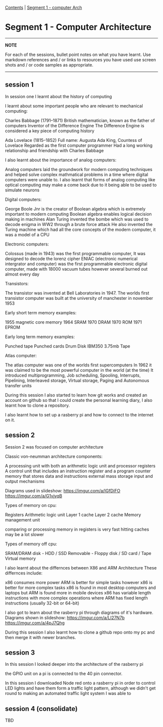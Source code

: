 [Contents](../personal_learning_record/personal_learning_record.md) | [Segment 1 - computer Arch](../personal_learning_record/segment1.md) 

# Segment 1 - Computer Architecture

---
**NOTE**

For each of the sessions, bullet point notes on what you have learnt.
Use markdown references and / or links to resources you have used
use  screen shots and / or code samples as appropriate.

---

## session 1
In session one I learnt about the history of computing

I learnt about some important people who are relevant to mechanical computing:

Charles Babbage (1791–1871)
British mathematician, known as the father of computers
Inventor of the Difference Engine
The Difference Engine is considered a key piece of computing history

Ada Lovelace (1815–1852)
Full name: Augusta Ada King, Countess of Lovelace
Regarded as the first computer programmer
Had a long working relationship and friendship with Charles Babbage


I also learnt about the importance of analog computers:

Analog computers laid the groundwork for modern computing techniques and helped solve complex mathmatical problems in a time where digital computers were unable to.
I also learnt that forms of analog computing like optical computing may make a come back due to it being able to be used to simulate neurons


Digital computers:

George Boole Jnr is the creator of Boolean algebra which is extremely important to modern computing
Boolean algebra enables logical decision making in machines
Alan Turing invented the bombe which was used to decode enigma in WW2 through a brute force attack
He also invented the Turing machine which had all the core concepts of the modern computer, it was a model of a CPU


Electronic computers:

Colossus (made in 1943) was the first programmable computer, It was designed to decode the lorenz cipher
ENIAC (electronic numerical intergrator and computer) was the first programmable electronic digital computer, made with 18000 vacuum tubes however several burned out almost every day

Transistors:

The transistor was invented at Bell Laboratories in 1947.
The worlds first transistor computer was built at the university of manchester in november 1953

Early short term memory examples:

1955 magnetic core memory
1964 SRAM
1970 DRAM
1970 ROM
1971 EPROM


Early long term memory examples:

Punched tape
Punched cards
Drum
Disk IBM350 3.75mb
Tape


Atlas computer:

The atlas computer was one of the worlds first supercomputers
In 1962 it was claimed to be the most powerful computer in the world (at the time)
It introduced multiprogramming, Job scheduling, Spooling, Interrupts, Pipelining, Interleaved storage, Virtual storage, Paging and Autonomous transfer units



During this session I also started to learn how git works and created an account on github so that I could create the personal learning diary, I also learnt how to clone a repository.

I also learnt how to set up a rasberry pi and how to connect to the internet on it.


## session 2

Session 2 was focused on computer architecture


Classic von-neumman architecture components:

A processing unit with both an arithmetic logic unit and processor registers
A control unit that includes an instruction register and a program counter
memory that stores data and instructions 
external mass storage
input and output mechanisms

Diagrams used in slideshow: https://imgur.com/a/IGfDiFO  https://imgur.com/a/G1vjyqB


Types of memory on cpu:

Registers
Arithmetic logic unit
Layer 1 cache
Layer 2 cache
Memory management unit

comparing or processing memory in registers is very fast
hitting caches may be a lot slower


Types of memory off cpu:

SRAM/DRAM
disk - HDD / SSD
Removable - Floppy disk / SD card / Tape
Virtual memory



I also learnt about the differnces between X86 and ARM Architecture
These differnces include:

x86 consumes more power
ARM is better for simple tasks however x86 is better for more complex tasks
x86 is found in most desktop computers and laptops but ARM is found more in mobile devices
x86 has variable length instructions with more complex operations where ARM has fixed length instructions (usually 32-bit or 64-bit)

I also got to learn about the rasberry pi through diagrams of it's hardware.
Diagrams shown in slideshow: https://imgur.com/a/LI27N7b      https://imgur.com/a/4pJ7Qhg



During this session I also learnt how to clone a github repo onto my pc and then merge it with newer branches.

## session 3

In this session I looked deeper into the architecture of the rasberry pi

the GPIO unit on a pi is connected to the 40 pin connector.

In this session I downloaded Node red onto a rasberry pi in order to control LED lights and have them form a traffic light pattern, although we didn't get round to making an automated traffic light system I was able to 

## session 4 (consolidate)


TBD
